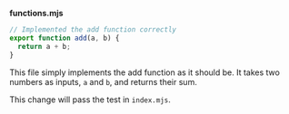 **functions.mjs**

```javascript
// Implemented the add function correctly
export function add(a, b) {
  return a + b;
}

```

This file simply implements the add function as it should be. It takes two numbers as inputs, `a` and `b`, and returns their sum.

This change will pass the test in `index.mjs`.